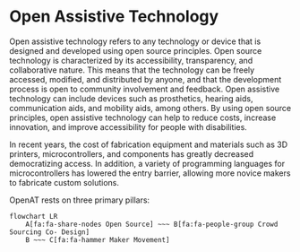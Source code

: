 # Open Assistive Technology

Open assistive technology refers to any technology or device that is designed and developed using open source principles. Open source technology is characterized by its accessibility, transparency, and collaborative nature. This means that the technology can be freely accessed, modified, and distributed by anyone, and that the development process is open to community involvement and feedback. Open assistive technology can include devices such as prosthetics, hearing aids, communication aids, and mobility aids, among others. By using open source principles, open assistive technology can help to reduce costs, increase innovation, and improve accessibility for people with disabilities.

In recent years, the cost of fabrication equipment and materials such as 3D printers, microcontrollers, and components has greatly decreased democratizing access. In addition, a variety of programming languages for microcontrollers has lowered the entry barrier, allowing more novice makers to fabricate custom solutions.

OpenAT rests on three primary pillars:

```{mermaid}
flowchart LR
    A[fa:fa-share-nodes Open Source] ~~~ B[fa:fa-people-group Crowd Sourcing Co- Design]
    B ~~~ C[fa:fa-hammer Maker Movement]
```

